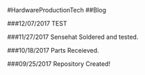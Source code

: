 #HardwareProductionTech
##Blog

###12/07/2017
TEST
    
###11/27/2017
Sensehat Soldered and tested.
    
###10/18/2017
Parts Receieved.
   
###09/25/2017
Repository Created!

